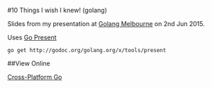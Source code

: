 #10 Things I wish I knew! (golang)

Slides from my presentation at [Golang Melbourne](http://www.meetup.com/golang-mel/) on 2nd Jun 2015.

Uses [Go Present](golang.org/x/tools/cmd/present)

    go get http://godoc.org/golang.org/x/tools/present

##View Online

[Cross-Platform Go](http://go-talks.appspot.com/github.com/codedance/codedance-presentations/golang-melb-2015-06-02/golang-ten-things.slide)

